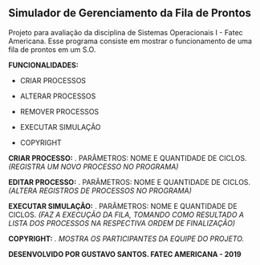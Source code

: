 ## Simulador de Gerenciamento da Fila de Prontos

Projeto para avaliação da disciplina de Sistemas Operacionais I -  Fatec Americana.
Esse programa consiste em mostrar o funcionamento de uma fila de prontos em um S.O.

**FUNCIONALIDADES:**
- CRIAR PROCESSOS
- ALTERAR PROCESSOS
- REMOVER PROCESSOS

- EXECUTAR SIMULAÇÃO
- COPYRIGHT

**CRIAR PROCESSO:**
. PARÂMETROS: NOME E QUANTIDADE DE CICLOS.<br>
_(REGISTRA UM NOVO PROCESSO NO PROGRAMA)_

**EDITAR PROCESSO:**
. PARÂMETROS: NOME E QUANTIDADE DE CICLOS.
_(ALTERA REGISTROS DE PROCESSOS NO PROGRAMA)_

**EXECUTAR SIMULAÇÃO:**
. PARÂMETROS: NOME E QUANTIDADE DE CICLOS.
_(FAZ A EXECUÇÃO DA FILA, TOMANDO COMO RESULTADO A LISTA DOS PROCESSOS NA RESPECTIVA ORDEM DE FINALIZAÇÃO)_

**COPYRIGHT:**
_. MOSTRA OS PARTICIPANTES DA EQUIPE DO PROJETO._




**DESENVOLVIDO POR GUSTAVO SANTOS.
FATEC AMERICANA - 2019**
